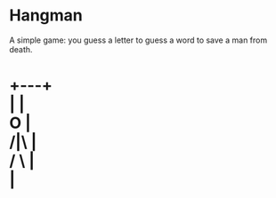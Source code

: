 # Hangman
A simple game: you guess a letter to guess a word to save a man from death.

  +---+  
  |   |  
  O   |  
 /|\  |  
 / \  |  
      |  
=========  
